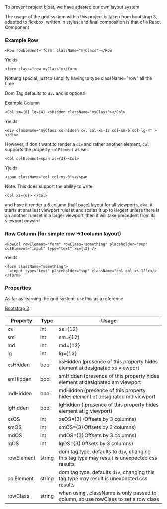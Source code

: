 To prevent project bloat, we have adapted our own layout system

The usage of the grid system within this project is taken from bootstrap 3,
adapted to flexbox, written in stylus, and final composition is that of a
React Component

### Example Row

```
<Row rowElement='form' className="myClass"></Row

```

Yields

```
<form class="row myClass"></form

```

Nothing special, just to simplify having to type className="row" all the time

Dom Tag defaults to `div` and is optional


Example Column

```<Col sm={6} lg={4} xsHidden className="myClass"></Col>```

Yields

```
<div className="myClass xs-hidden col col-xs-12 col-sm-6 col-lg-4" ></div>

```

However, if don't want to render a `div` and rather another element, `Col` supports the property `colElement` as well

```
<Col colElement=span xs={3}><Col>
```
Yields

```
<span className="col col-xs-3"></span

```

Note: This does support the ability to write

```
<Col xs={6}> </Col>

```

and have it render a 6 column (half page) layout for all viewports, aka, it
starts at smallest viewport ruleset and scales it up to largest unless there is
an another ruleset in a larger viewport, then it will take precedent from its
viewport onward


### Row Column (for simple row ->1 column layout)

```
<RowCol rowElement="form" rowClass="something" placeholder="sup" colElement="input" type="text" xs={12} />
```

Yields

```
<form className="something">
  <input type="text" placeholder="sup" className="col col-xs-12"></>
</form>

```

### Properties

As far as learning the grid system, use this as a reference

[Bootstrap 3](https://getbootstrap.com/examples/grid/)

| Property   | Type   | Usage                                                                                        |
|------------|--------|----------------------------------------------------------------------------------------------|
| xs         | int    | xs={12}                                                                                      |
| sm         | int    | sm={12}                                                                                      |
| md         | int    | md={12}                                                                                      |
| lg         | int    | lg={12}                                                                                      |
| xsHidden   | bool   | xsHidden (presence of this property hides element at designated xs viewport                  |
| smHidden   | bool   | smHidden (presence of this property hides element at designated sm viewport                  |
| mdHidden   | bool   | mdHidden   (presence of this property hides element at designated md viewport                |
| lgHidden   | bool   | lgHidden ((presence of this property hides element at lg viewport)                           |
| xsOS       | int    | xsOS={3} (Offsets by 3 columns)                                                              |
| smOS       | int    | smOS={3} Offsets by 3 columns)                                                               |
| mdOS       | int    | mdOS={3} Offsets by 3 columns)                                                               |
| lgOS       | int    | lgOS={3} Offsets by 3 columns)                                                               |
| rowElement | string | dom tag type, defaults to `div`, changing this tag type may result is unexpected css results |
| colElement | string | dom tag type,  defaults `div`, changing this tag type may result is unexpected css results   |
| rowClass   | string | when using <RowCol>, className is only passed to column, so use rowClass to set a row class  |
